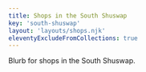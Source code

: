 ```yaml
---
title: Shops in the South Shuswap
key: 'south-shuswap'
layout: 'layouts/shops.njk'
eleventyExcludeFromCollections: true
---
```


Blurb for shops in the South Shuswap.
